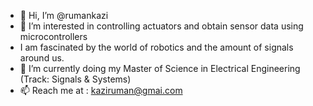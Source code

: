 - 👋 Hi, I’m @rumankazi
- 👀 I’m interested in controlling actuators and obtain sensor data using microcontrollers
- I am fascinated by the world of robotics and the amount of signals around us.
- 🌱 I’m currently doing my Master of Science in Electrical Engineering (Track: Signals & Systems)
- 📫 Reach me at : kaziruman@gmai.com

<!---
rumankazi/rumankazi is a ✨ special ✨ repository because its `README.md` (this file) appears on your GitHub profile.
You can click the Preview link to take a look at your changes.
--->
